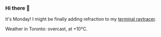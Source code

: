 ### Hi there :wave:

It's Monday! I might be finally adding refraction to my [terminal raytracer](https://github.com/bewuethr/bash-raytracer).

Weather in Toronto: overcast, at +10°C.
